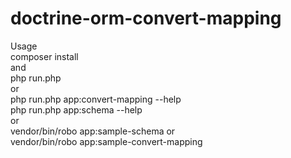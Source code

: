 # doctrine-orm-convert-mapping

Usage<br />
composer install<br />
and<br />
php run.php<br />
or<br />
php run.php app:convert-mapping --help<br />
php run.php app:schema --help<br />
or<br />
vendor/bin/robo app:sample-schema
or<br />
vendor/bin/robo app:sample-convert-mapping
